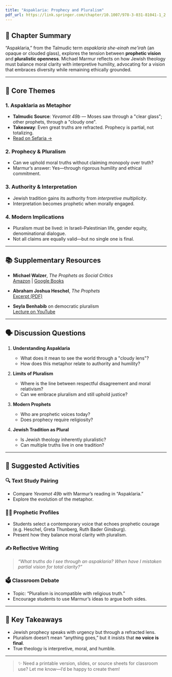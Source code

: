 ```yaml
---
title: "Aspaklaria: Prophecy and Pluralism"
pdf_url: https://link.springer.com/chapter/10.1007/978-3-031-81041-1_2
---
```

## 🧭 Chapter Summary

“Aspaklaria,” from the Talmudic term *aspaklaria she-einah me'irah* (an opaque or clouded glass), explores the tension between **prophetic vision** and **pluralistic openness**. Michael Marmur reflects on how Jewish theology must balance moral clarity with interpretive humility, advocating for a vision that embraces diversity while remaining ethically grounded.

---

## 🧩 Core Themes

### 1. Aspaklaria as Metaphor
- **Talmudic Source**: *Yevamot 49b* — Moses saw through a "clear glass"; other prophets, through a "cloudy one".
- **Takeaway**: Even great truths are refracted. Prophecy is partial, not totalizing.
- [Read on Sefaria →](https://www.sefaria.org/Yevamot.49b?lang=bi)

### 2. Prophecy & Pluralism
- Can we uphold moral truths without claiming monopoly over truth?
- Marmur’s answer: Yes—through rigorous humility and ethical commitment.

### 3. Authority & Interpretation
- Jewish tradition gains its authority from *interpretive multiplicity*.
- Interpretation becomes prophetic when morally engaged.

### 4. Modern Implications
- Pluralism must be lived: in Israeli-Palestinian life, gender equity, denominational dialogue.
- Not all claims are equally valid—but no single one is final.

---

## 📚 Supplementary Resources

- **Michael Walzer**, *The Prophets as Social Critics*  
  [Amazon](https://www.amazon.com/Prophets-as-Social-Critics-Essays/dp/0465090810) | [Google Books](https://books.google.com/books/about/The_Prophets_as_Social_Critics.html?id=KX1QDwAAQBAJ)

- **Abraham Joshua Heschel**, *The Prophets*  
  [Excerpt (PDF)](https://www.jewishvirtuallibrary.org/jsource/Judaism/prophets.pdf)

- **Seyla Benhabib** on democratic pluralism  
  [Lecture on YouTube](https://www.youtube.com/watch?v=6ErYcsuT1nk)

---

## 🗣️ Discussion Questions

1. **Understanding Aspaklaria**  
   - What does it mean to see the world through a "cloudy lens"?  
   - How does this metaphor relate to authority and humility?

2. **Limits of Pluralism**  
   - Where is the line between respectful disagreement and moral relativism?  
   - Can we embrace pluralism and still uphold justice?

3. **Modern Prophets**  
   - Who are prophetic voices today?  
   - Does prophecy require religiosity?

4. **Jewish Tradition as Plural**  
   - Is Jewish theology inherently pluralistic?  
   - Can multiple truths live in one tradition?

---

## 📝 Suggested Activities

### 🔍 Text Study Pairing
- Compare *Yevamot 49b* with Marmur’s reading in “Aspaklaria.”
- Explore the evolution of the metaphor.

### 🧑‍🎤 Prophetic Profiles
- Students select a contemporary voice that echoes prophetic courage (e.g. Heschel, Greta Thunberg, Ruth Bader Ginsburg).
- Present how they balance moral clarity with pluralism.

### ✍️ Reflective Writing
> *“What truths do I see through an aspaklaria? When have I mistaken partial vision for total clarity?”*

### 🗳️ Classroom Debate
- Topic: “Pluralism is incompatible with religious truth.”
- Encourage students to use Marmur’s ideas to argue both sides.

---

## 🧠 Key Takeaways

- Jewish prophecy speaks with urgency but through a refracted lens.
- Pluralism doesn’t mean “anything goes,” but it insists that **no voice is final**.
- True theology is interpretive, moral, and humble.

---

> ✨ Need a printable version, slides, or source sheets for classroom use? Let me know—I’d be happy to create them!
